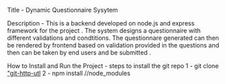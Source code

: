 Title - Dynamic Questionnaire Sysytem

Description - This is a backend developed on node.js and express framework for the project . The system designs a questionnaire with different validations and condtitions. The questionnare generated can then be rendered by frontend based on validation provided in the questions and then can be taken by end users and be submitted .

How to Install and Run the Project - 
steps to install the git repo
1 - git clone ["git-http-utl](https://github.com/inderjeetKaur97/planet-x-dynamic_questionnaire_system.git)
2 - npm install //node_modules
